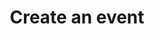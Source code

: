 ---
step: 1
title: Create an event
description: Create and manage your event no matter how small or big.
image: "./step1.svg"
---